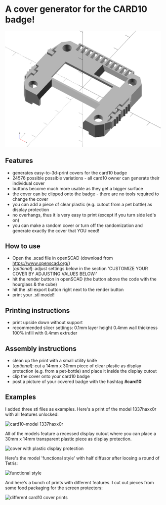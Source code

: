# A cover generator for the CARD10 badge!
![different covers](/pics/card10_anim.gif) 
          
## Features
- generates easy-to-3d-print covers for the card10 badge 
- 24576 possible possible variations - all card10 owner can generate their individual cover
- buttons become much more usable as they get a bigger surface
- the cover can be clipped onto the badge - there are no tools required to change the cover
- you can add a piece of clear plastic (e.g. cutout from a pet bottle) as display protection 
- no overhangs, thus it is very easy to print (except if you turn side led's on)
- you can make a random cover or turn off the randomization and generate exactly the cover that YOU need!
        
        
## How to use
- Open the .scad file in openSCAD (download from https://www.openscad.org/)
- [_optional_]: adjust settings below in the section 'CUSTOMIZE YOUR COVER BY ADJUSTING VALUES BELOW:'
- hit the render button in openSCAD (the button above the code with the hourglass & the cube)
- hit the .stl export button right next to the render button
- print your .stl model!
        
        
## Printing instructions

- print upside down without support
- recommended slicer settings: 
            0.1mm layer height
            0.4mm wall thickness
            100% infill with 
            0.4mm extruder
  
  
## Assembly instructions

- clean up the print with a small utility knife
- [_optional_]: cut a 14mm x 30mm piece of clear plastic as display protection (e.g. from a pet-bottle) and place it inside the display cutout  
- clip the cover onto your card10 badge
- post a picture of your covered badge with the hashtag **#card10**

## Examples

I added three stl files as examples. Here's a print of the model 1337haxx0r with all features unlocked:

![card10-model 1337haxx0r](/pics/P1770622.JPG)

All of the models feature a recessed display cutout where you can place a 30mm x 14mm transparent plastic piece as display protection.

![cover with plastic display protection](/pics/P1770635.JPG)

Here's the model 'functional style' with half diffusor after loosing a round of Tetris:

![functional style](/pics/P1770665.JPG)

And here's a bunch of prints with different features. I cut out pieces from some food packaging for the screen protectors:

![different card10 cover prints](/pics/P1770695.JPG)

